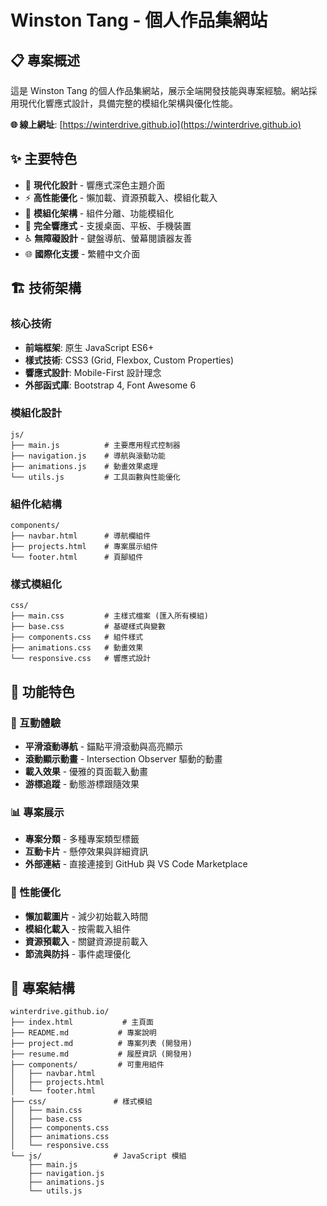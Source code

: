 # Winston Tang - 個人作品集網站

## 📋 專案概述

這是 Winston Tang 的個人作品集網站，展示全端開發技能與專案經驗。網站採用現代化響應式設計，具備完整的模組化架構與優化性能。

**🌐 線上網址**: [https://winterdrive.github.io](https://winterdrive.github.io)

## ✨ 主要特色

- 🎨 **現代化設計** - 響應式深色主題介面
- ⚡ **高性能優化** - 懶加載、資源預載入、模組化載入
- 🔧 **模組化架構** - 組件分離、功能模組化
- 📱 **完全響應式** - 支援桌面、平板、手機裝置
- ♿ **無障礙設計** - 鍵盤導航、螢幕閱讀器友善
- 🌐 **國際化支援** - 繁體中文介面

## 🏗️ 技術架構

### 核心技術

- **前端框架**: 原生 JavaScript ES6+
- **樣式技術**: CSS3 (Grid, Flexbox, Custom Properties)
- **響應式設計**: Mobile-First 設計理念
- **外部函式庫**: Bootstrap 4, Font Awesome 6

### 模組化設計

```
js/
├── main.js          # 主要應用程式控制器
├── navigation.js    # 導航與滾動功能
├── animations.js    # 動畫效果處理
└── utils.js         # 工具函數與性能優化
```

### 組件化結構

```
components/
├── navbar.html      # 導航欄組件
├── projects.html    # 專案展示組件
└── footer.html      # 頁腳組件
```

### 樣式模組化

```
css/
├── main.css         # 主樣式檔案 (匯入所有模組)
├── base.css         # 基礎樣式與變數
├── components.css   # 組件樣式
├── animations.css   # 動畫效果
└── responsive.css   # 響應式設計
```

## 🚀 功能特色

### 💫 互動體驗

- **平滑滾動導航** - 錨點平滑滾動與高亮顯示
- **滾動顯示動畫** - Intersection Observer 驅動的動畫
- **載入效果** - 優雅的頁面載入動畫
- **游標追蹤** - 動態游標跟隨效果

### 📊 專案展示

- **專案分類** - 多種專案類型標籤
- **互動卡片** - 懸停效果與詳細資訊
- **外部連結** - 直接連接到 GitHub 與 VS Code Marketplace

### 🎯 性能優化

- **懶加載圖片** - 減少初始載入時間
- **模組化載入** - 按需載入組件
- **資源預載入** - 關鍵資源提前載入
- **節流與防抖** - 事件處理優化

## 📁 專案結構

```
winterdrive.github.io/
├── index.html           # 主頁面
├── README.md           # 專案說明
├── project.md          # 專案列表 (開發用)
├── resume.md           # 履歷資訊 (開發用)
├── components/         # 可重用組件
│   ├── navbar.html
│   ├── projects.html
│   └── footer.html
├── css/               # 樣式模組
│   ├── main.css
│   ├── base.css
│   ├── components.css
│   ├── animations.css
│   └── responsive.css
└── js/                # JavaScript 模組
    ├── main.js
    ├── navigation.js
    ├── animations.js
    └── utils.js
```
